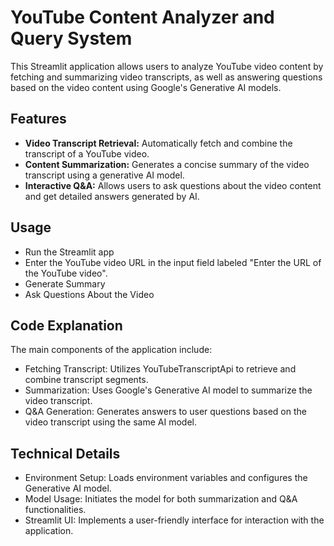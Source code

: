 # YouTube Content Analyzer and Query System

This Streamlit application allows users to analyze YouTube video content by fetching and summarizing video transcripts, as well as answering questions based on the video content using Google's Generative AI models.

## Features

- **Video Transcript Retrieval:** Automatically fetch and combine the transcript of a YouTube video.
- **Content Summarization:** Generates a concise summary of the video transcript using a generative AI model.
- **Interactive Q&A:** Allows users to ask questions about the video content and get detailed answers generated by AI.

## Usage

- Run the Streamlit app
- Enter the YouTube video URL in the input field labeled "Enter the URL of the YouTube video".
- Generate Summary
- Ask Questions About the Video

## Code Explanation

The main components of the application include:

- Fetching Transcript: Utilizes YouTubeTranscriptApi to retrieve and combine transcript segments.
- Summarization: Uses Google's Generative AI model to summarize the video transcript.
- Q&A Generation: Generates answers to user questions based on the video transcript using the same AI model.

## Technical Details
- Environment Setup: Loads environment variables and configures the Generative AI model.
- Model Usage: Initiates the model for both summarization and Q&A functionalities.
- Streamlit UI: Implements a user-friendly interface for interaction with the application.
